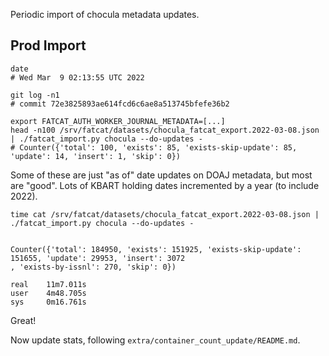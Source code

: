 
Periodic import of chocula metadata updates.

## Prod Import

    date
    # Wed Mar  9 02:13:55 UTC 2022

    git log -n1
    # commit 72e3825893ae614fcd6c6ae8a513745bfefe36b2

    export FATCAT_AUTH_WORKER_JOURNAL_METADATA=[...]
    head -n100 /srv/fatcat/datasets/chocula_fatcat_export.2022-03-08.json | ./fatcat_import.py chocula --do-updates -
    # Counter({'total': 100, 'exists': 85, 'exists-skip-update': 85, 'update': 14, 'insert': 1, 'skip': 0})

Some of these are just "as of" date updates on DOAJ metadata, but most are
"good". Lots of KBART holding dates incremented by a year (to include 2022).

    time cat /srv/fatcat/datasets/chocula_fatcat_export.2022-03-08.json | ./fatcat_import.py chocula --do-updates -


    Counter({'total': 184950, 'exists': 151925, 'exists-skip-update': 151655, 'update': 29953, 'insert': 3072
    , 'exists-by-issnl': 270, 'skip': 0})

    real    11m7.011s
    user    4m48.705s
    sys     0m16.761s

Great!

Now update stats, following `extra/container_count_update/README.md`.
